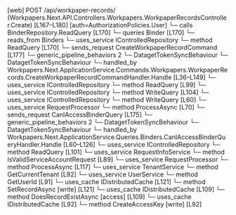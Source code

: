 [web] POST /api/workpaper-records/  (Workpapers.Next.API.Controllers.Workpapers.WorkpaperRecordsController.Create)  [L167–L180] [auth=AuthorizationPolicies.User]
  └─ calls BinderRepository.ReadQuery [L170]
  └─ queries Binder [L170]
    └─ reads_from Binders
  └─ uses_service IControlledRepository<Binder>
    └─ method ReadQuery [L170]
  └─ sends_request CreateWorkpaperRecordCommand [L177]
    └─ generic_pipeline_behaviors 2
      └─ DatagetTokenSyncBehaviour
      └─ DatagetTokenSyncBehaviour
    └─ handled_by Workpapers.Next.ApplicationService.Commands.Workpapers.WorkpaperRecords.CreateWorkpaperRecordCommandHandler.Handle [L36–L149]
      └─ uses_service IControlledRepository<Binder>
        └─ method ReadQuery [L99]
      └─ uses_service IControlledRepository<LoanMatrix>
        └─ method WriteQuery [L104]
      └─ uses_service IControlledRepository<WorkpaperRecord>
        └─ method WriteQuery [L60]
      └─ uses_service RequestProcessor
        └─ method ProcessAsync [L70]
  └─ sends_request CanIAccessBinderQuery [L175]
    └─ generic_pipeline_behaviors 2
      └─ DatagetTokenSyncBehaviour
      └─ DatagetTokenSyncBehaviour
    └─ handled_by Workpapers.Next.ApplicationService.Queries.Binders.CanIAccessBinderQueryHandler.Handle [L60–L126]
      └─ uses_service IControlledRepository<Binder>
        └─ method ReadQuery [L101]
      └─ uses_service RequestInfoService
        └─ method IsValidServiceAccountRequest [L89]
      └─ uses_service RequestProcessor
        └─ method ProcessAsync [L117]
      └─ uses_service TenantService
        └─ method GetCurrentTenant [L92]
      └─ uses_service UserService
        └─ method GetUserId [L91]
      └─ uses_cache IDistributedCache [L121]
        └─ method SetRecordAsync [write] [L121]
      └─ uses_cache IDistributedCache [L109]
        └─ method DoesRecordExistAsync [access] [L109]
      └─ uses_cache IDistributedCache [L92]
        └─ method CreateAccessKey [write] [L92]

